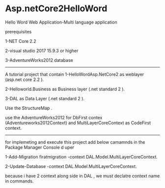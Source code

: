 # Asp.netCore2HelloWord
Hello Word Web Application-Multi language application

prerequisites

1-NET Core 2.2

2-visual studio 2017 15.9.3 or higher

3-AdventureWorks2012 database

-----------------------------------------------------

A tutorial project that contain 
1-HelloWordAsp.NetCore2 as  weblayer (asp.net core 2.2 ).

2-Helloworld.Business as Business layer  (.net standard 2  ).

3-DAL  as Data Layer (.net standard 2  ).

Use the StructureMap .

use  the  AdventureWorks2012  for DbFirst  contex  (Adventureworks2012Context)
and   MultiLayerCoreContext  as CodeFirst context.

--------------------------------------------
for implemeting and execute this project  add  below camamnds in the  Package Manager Console d uper 

1-Add-Migration firatmigration -context DAL.Model.MultiLayerCoreContext.

2-Update-Database -context DAL.Model.MultiLayerCoreContext.

because  i  have  2  context  along  side  in  DAL  , we must  declatre  context name in commands.
